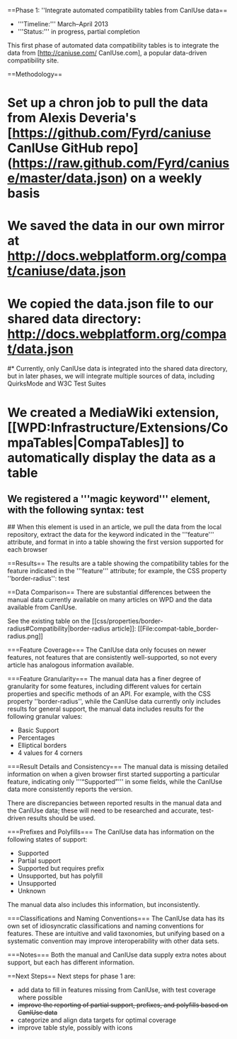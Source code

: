 ==Phase 1: ''Integrate automated compatibility tables from CanIUse data==
* '''Timeline:''' March–April 2013
* '''Status:''' in progress, partial completion

This first phase of automated data compatibility tables is to integrate the data from [http://caniuse.com/ CanIUse.com], a popular data-driven compatibility site.

==Methodology==
# Set up a chron job to pull the data from Alexis Deveria's [https://github.com/Fyrd/caniuse CanIUse GitHub repo] (https://raw.github.com/Fyrd/caniuse/master/data.json) on a weekly basis
# We saved the data in our own mirror at http://docs.webplatform.org/compat/caniuse/data.json
# We copied the data.json file to our shared data directory: http://docs.webplatform.org/compat/data.json
#* Currently, only CanIUse data is integrated into the shared data directory, but in later phases, we will integrate multiple sources of data, including QuirksMode and W3C Test Suites 
# We created a MediaWiki extension, [[WPD:Infrastructure/Extensions/CompaTables|CompaTables]] to automatically display the data as a table
## We registered a '''magic keyword''' element, with the following syntax: <syntaxhighlight><compatability topic="css" type="property" feature="border-radius">test</compatability>
</syntaxhighlight>
## When this element is used in an article, we pull the data from the local repository, extract the data for the keyword indicated in the '''feature''' attribute, and format in into a table showing the first version supported for each browser 

==Results==
The results are a table showing the compatibility tables for the feature indicated in the '''feature''' attribute; for example, the CSS property ''border-radius'':
<compatability topic="css" type="property" feature="border-radius">test</compatability>

==Data Comparison==
There are substantial differences between the manual data currently available on many articles on WPD and the data available from CanIUse.

See the existing table on the [[css/properties/border-radius#Compatibility|border-radius article]]:
[[File:compat-table_border-radius.png]]

===Feature Coverage===
The CanIUse data only focuses on newer features, not features that are consistently well-supported, so not every article has analogous information available.

===Feature Granularity===
The manual data has a finer degree of granularity for some features, including different values for certain properties and specific methods of an API. For example, with the CSS property ''border-radius'', while the CanIUse data currently only includes results for general support, the manual data includes results for the following granular values:
* Basic Support
* Percentages
* Elliptical borders
* 4 values for 4 corners

===Result Details and Consistency===
The manual data is missing detailed information on when a given browser first started supporting a particular feature, indicating only '''“Supported”''' in some fields, while the CanIUse data more consistently reports the version.

There are discrepancies between reported results in the manual data and the CanIUse data; these will need to be researched and accurate, test-driven results should be used.
 
===Prefixes and Polyfills===
The CanIUse data has information on the following states of support:
* Supported
* Partial support
* Supported but requires prefix 
* Unsupported, but has polyfill
* Unsupported
* Unknown

The manual data also includes this information, but inconsistently.

===Classifications and Naming Conventions===
The CanIUse data has its own set of idiosyncratic classifications and naming conventions for features. These are intuitive and valid taxonomies, but unifying based on a systematic convention may improve interoperability with other data sets.

===Notes===
Both the manual and CanIUse data supply extra notes about support, but each has different information.

==Next Steps==
Next steps for phase 1 are:
* add data to fill in features missing from CanIUse, with test coverage where possible
* <strike>improve the reporting of partial support, prefixes, and polyfills based on CanIUse data</strike>
* categorize and align data targets for optimal coverage
* improve table style, possibly with icons